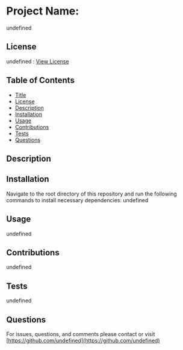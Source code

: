 
  # Project Name:
  undefined
  ## License
  undefined : [View License](undefined)
  ## Table of Contents
  - [Title](#Project-Name)
  - [License](#License)
  - [Description](#Description)
  - [Installation](#Installation)
  - [Usage](#Usage)
  - [Contributions](#Contributions)
  - [Tests](#Tests)
  - [Questions](#Questions)
  ## Description
  
  ## Installation
  Navigate to the root directory of this repository and run the following commands to install necessary dependencies:
    undefined
  ## Usage
  undefined
  ## Contributions 
  undefined
  ## Tests 
  undefined
  ## Questions 
  For issues, questions, and comments please contact  or visit [https://github.com/undefined](https://github.com/undefined) 
  